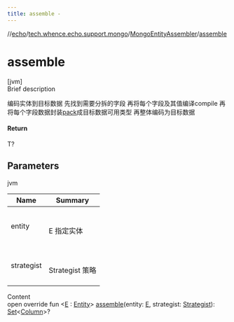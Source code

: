 ```yaml
---
title: assemble -
---
```

//[echo](../../index.md)/[tech.whence.echo.support.mongo](../index.md)/[MongoEntityAssembler](index.md)/[assemble](assemble.md)



# assemble  
[jvm]  
Brief description  


编码实体到目标数据 先找到需要分拆的字段 再将每个字段及其值编译compile 再将每个字段数据封装[pack](pack.md)成目标数据可用类型 再整体编码为目标数据



#### Return  


T?



## Parameters  
  
jvm  
  
|  Name|  Summary| 
|---|---|
| entity| <br><br>E 指定实体<br><br>
| strategist| <br><br>Strategist 策略<br><br>
  
  
Content  
open override fun <[E](assemble.md) : [Entity](../../tech.whence.echo.dal.entity/-entity/index.md)> [assemble](assemble.md)(entity: [E](assemble.md), strategist: [Strategist](../../tech.whence.echo.strategy/-strategist/index.md)): [Set](https://kotlinlang.org/api/latest/jvm/stdlib/kotlin.collections/-set/index.html)<[Column](../../tech.whence.echo.support.mongo.querier.component/-column/index.md)>?  



